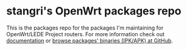 # stangri's OpenWrt packages repo

This is the packages repo for the packages I'm maintaining for OpenWrt/LEDE Project routers. For more information check out [documentation](https://docs.openwrt.melmac.net) or [browse packages' binaries (IPK/APK) at GitHub](https://github.com/stangri/repo.openwrt.melmac.net).

<!-- markdownlint-disable MD033 -->

<script defer src='https://static.cloudflareinsights.com/beacon.min.js' data-cf-beacon='{"token": "0604edb4340d43f7882211fe581bdfdd"}'></script>
